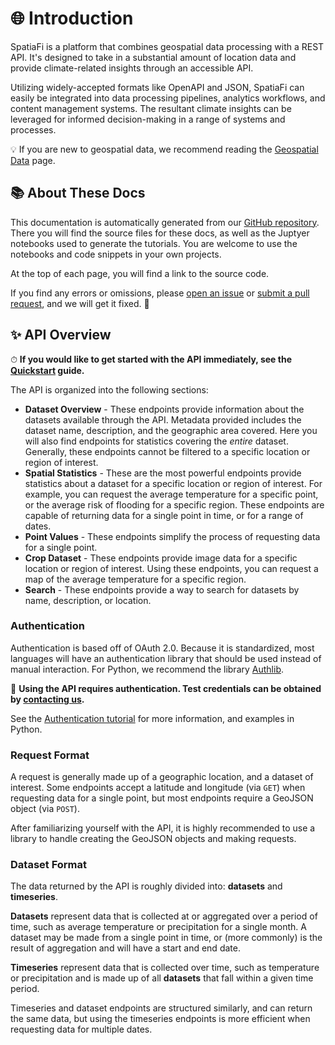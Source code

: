 # 🌐 Introduction

SpatiaFi is a platform that combines geospatial data processing with a REST API.
It's designed to take in a substantial amount of location data and provide climate-related insights
through an accessible API.

Utilizing widely-accepted formats like OpenAPI and JSON, SpatiaFi can easily be
integrated into data processing pipelines, analytics workflows, and content management systems.
The resultant climate insights can be leveraged for informed decision-making in a range of systems and processes.

💡 If you are new to geospatial data, we recommend reading the [Geospatial Data](/geospatial-data) page.

## 📚 About These Docs

This documentation is automatically generated from our
[GitHub repository](https://github.com/climateengine/spfi-docs-public).  There you will find
the source files for these docs, as well as the Juptyer notebooks used to generate the tutorials.
You are welcome to use the notebooks and code snippets in your own projects.

At the top of each page, you will find a link to the source code.

If you find any errors or
omissions, please [open an issue](https://github.com/climateengine/spfi-docs-public/issues/new) or
[submit a pull request](https://github.com/climateengine/spfi-docs-public/pulls), and we will get it fixed. 🔧

## ✨ API Overview

⏱ **If you would like to get started with the API immediately, see the [Quickstart](/quickstart) guide.**

The API is organized into the following sections:

- **Dataset Overview** - These endpoints provide information about the datasets available through the API.
  Metadata provided includes the dataset name, description, and the geographic area covered.
  Here you will also find endpoints for statistics covering the _entire_ dataset. Generally, these endpoints
  cannot be filtered to a specific location or region of interest.
- **Spatial Statistics** - These are the most powerful endpoints provide statistics about a dataset
  for a specific location or region of interest.  For example, you can request the average temperature
  for a specific point, or the average risk of flooding for a specific region. These endpoints are
  capable of returning data for a single point in time, or for a range of dates.
- **Point Values** - These endpoints simplify the process of requesting data for a single point.
- **Crop Dataset** - These endpoints provide image data for a specific location or region of interest.
  Using these endpoints, you can request a map of the average temperature for a specific region.
- **Search** - These endpoints provide a way to search for datasets by name, description, or location.

### Authentication

Authentication is based off of OAuth 2.0. Because it is standardized, most languages will
have an authentication library that should be used instead of manual interaction.
For Python, we recommend the library [Authlib](https://docs.authlib.org/en/latest/).

🔑 **Using the API requires authentication. Test credentials can be obtained by [contacting us](https://spatiafi.com/contact/).**

See the [Authentication tutorial](/tutorials/3-manual-app-authentication) for more information, and examples in Python.

### Request Format

A request is generally made up of a geographic location, and a dataset of interest.
Some endpoints accept a latitude and longitude (via `GET`) when requesting data for
a single point, but most endpoints require a GeoJSON object (via `POST`).

After familiarizing yourself with the API, it is
highly recommended to use a library to handle creating the GeoJSON objects and making requests.

### Dataset Format

The data returned by the API is roughly divided into: **datasets** and **timeseries**.

**Datasets** represent data that is collected at or aggregated over a period of time, such as
average temperature or precipitation for a single month. A dataset may be made from a single
point in time, or (more commonly) is the result of aggregation and will have a start and end date.

**Timeseries** represent data that is collected over time, such as temperature or precipitation and is
made up of all **datasets** that fall within a given time period.

Timeseries and dataset endpoints are structured similarly, and can return the same data, but
using the timeseries endpoints is more efficient when requesting data for multiple dates.
